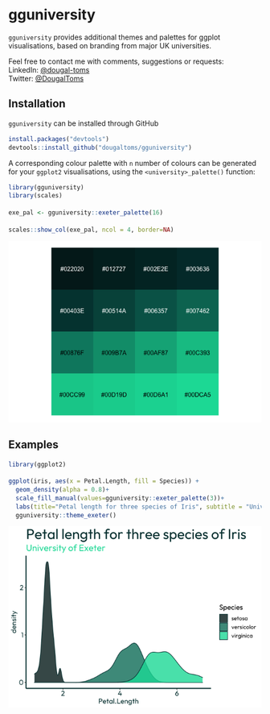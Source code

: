 
<!-- README.md is generated from README.Rmd. Please edit that file -->

# gguniversity

`gguniversity` provides additional themes and palettes for ggplot
visualisations, based on branding from major UK universities.

Feel free to contact me with comments, suggestions or requests: <br />
LinkedIn: [@dougal-toms](https://www.linkedin.com/in/dougal-toms/)<br />
Twitter: [@DougalToms](https://www.twitter.com/DougalToms)

## Installation

`gguniversity` can be installed through GitHub

``` r
install.packages("devtools")
devtools::install_github("dougaltoms/gguniversity")
```

A corresponding colour palette with `n` number of colours can be
generated for your `ggplot2` visualisations, using the
`<university>_palette()` function:

``` r
library(gguniversity)
library(scales)

exe_pal <- gguniversity::exeter_palette(16)

scales::show_col(exe_pal, ncol = 4, border=NA)
```

![](README_files/figure-gfm/unnamed-chunk-2-1.png)<!-- -->

## Examples

``` r
library(ggplot2)

ggplot(iris, aes(x = Petal.Length, fill = Species)) +
  geom_density(alpha = 0.8)+
  scale_fill_manual(values=gguniversity::exeter_palette(3))+
  labs(title="Petal length for three species of Iris", subtitle = "University of Exeter")+
  gguniversity::theme_exeter()
```

![](README_files/figure-gfm/unnamed-chunk-3-1.png)<!-- -->

